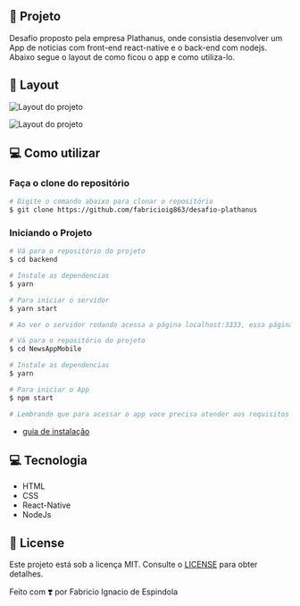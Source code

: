 
## 🚀 Projeto

Desafio proposto pela empresa Plathanus, onde consistia desenvolver um App de noticias com front-end react-native e o back-end com nodejs.
Abaixo segue o layout de como ficou o app e como utiliza-lo.

## 🎨 Layout

![Layout do projeto](./assets/gif-appnews.gif)

![Layout do projeto](./assets/cadastro.gif)

## 💻 Como utilizar

### Faça o clone do repositório
```bash
# Digite o comando abaixo para clonar o repositório
$ git clone https://github.com/fabricioig863/desafio-plathanus
```

### Iniciando o Projeto

```bash
# Vá para o repositório do projeto
$ cd backend

# Instale as dependencias
$ yarn

# Para iniciar o servidor
$ yarn start

# Ao ver o servidor rodando acessa a página localhost:3333, essa página será a página onde voce cadastrará as noticias.

```

```bash
# Vá para o repositório do projeto
$ cd NewsAppMobile

# Instale as dependencias
$ yarn

# Para iniciar o App
$ npm start

# Lembrando que para acessar o app voce precisa atender aos requisitos necessários caso esteja com dúvidas consulte o site abaixo:
```
- [guia de instalação](https://sujeitoprogramador.com/ambiente-windows/)

## 💻 Tecnologia

- HTML
- CSS
- React-Native
- NodeJs



## 📝 License

Este projeto está sob a licença MIT. Consulte o [LICENSE](LICENSE.md) para obter detalhes.

Feito com ❣️ por Fabricio Ignacio de Espindola
